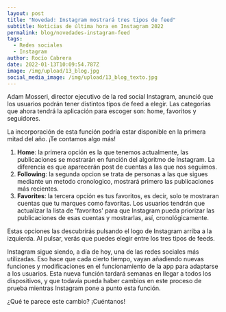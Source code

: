 ```yaml
---
layout: post
title: "Novedad: Instagram mostrará tres tipos de feed"
subtitle: Noticias de última hora en Instagram 2022
permalink: blog/novedades-instagram-feed
tags:
  - Redes sociales
  - Instagram
author: Rocío Cabrera
date: 2022-01-13T10:09:54.787Z
image: /img/upload/13_blog.jpg
social_media_image: /img/upload/13_blog_texto.jpg
---
```

Adam Mosseri, director ejecutivo de la red social Instagram, anunció que los usuarios podrán tener distintos tipos de feed a elegir. Las categorías que ahora tendrá la aplicación para escoger son: home, favoritos y seguidores.

La incorporación de esta función podría estar disponible en la primera mitad del año. ¡Te contamos algo más!



1. **Home**: la primera opción es la que tenemos actualmente, las publicaciones se mostrarán en función del algoritmo de Instagram. La diferencia es que aparecerán post de cuentas a las que nos seguimos.
2. **Following**: la segunda opcion se trata de personas a las que sigues mediante un metodo cronologico, mostrará primero las publicaciones más recientes. 
3. **Favorites**: la tercera opción es tus favoritos, es decir, solo te mostraran cuentas que tu marques como favoritas. Los usuarios tendrán que actualizar la lista de 'favoritos' para que Instagram pueda priorizar las publicaciones de esas cuentas y mostrarlas, así, cronológicamente.



Estas opciones las descubrirás pulsando el logo de Instagram arriba a la izquierda. Al pulsar, verás que puedes elegir entre los tres tipos de feeds.

Instagram sigue siendo, a día de hoy, una de las redes sociales más utilizadas. Eso hace que cada cierto tiempo, vayan añadiendo nuevas funciones y modificaciones en el funcionamiento de la app para adaptarse a los usuarios. Esta nueva función tardará semanas en llegar a todos los dispositivos, y que todavía pueda haber cambios en este proceso de prueba mientras Instagram pone a punto esta función.



¿Qué te parece este cambio? ¡Cuéntanos!